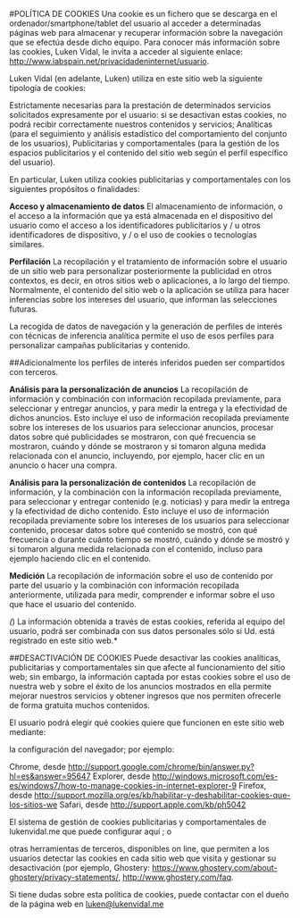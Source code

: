#POLÍTICA DE COOKIES
Una cookie es un fichero que se descarga en el ordenador/smartphone/tablet del usuario al acceder a determinadas páginas web para almacenar y recuperar información sobre la navegación que se efectúa desde dicho equipo. Para conocer más información sobre las cookies, Luken Vidal,  le invita a acceder al siguiente enlace: http://www.iabspain.net/privacidadeninternet/usuario.

Luken Vidal (en adelante, Luken) utiliza en este sitio web la siguiente tipología de cookies:

Estrictamente necesarias para la prestación de determinados servicios solicitados expresamente por el usuario: si se desactivan estas cookies, no podrá recibir correctamente nuestros contenidos y servicios;
Analíticas (para el seguimiento y análisis estadístico del comportamiento del conjunto de los usuarios),
Publicitarias y comportamentales (para la gestión de los espacios publicitarios y el contenido del sitio web según el perfil específico del usuario).

En particular, Luken utiliza cookies publicitarias y comportamentales con los siguientes propósitos o finalidades:

**Acceso y almacenamiento de datos**
El almacenamiento de información, o el acceso a la información que ya está almacenada en el dispositivo del usuario como el acceso a los identificadores publicitarios y / u otros identificadores de dispositivo, y / o el uso de cookies o tecnologías similares.

**Perfilación**
La recopilación y el tratamiento de información sobre el usuario de un sitio web para personalizar posteriormente la publicidad en otros contextos, es decir, en otros sitios web o aplicaciones, a lo largo del tiempo. Normalmente, el contenido del sitio web o la aplicación se utiliza para hacer inferencias sobre los intereses del usuario, que informan las selecciones futuras.

La recogida de datos de navegación y la generación de perfiles de interés con técnicas de inferencia analítica permite el uso de esos perfiles para personalizar campañas publicitarias y contenido.

##Adicionalmente los perfiles de interés inferidos pueden ser compartidos con terceros.

**Análisis para la personalización de anuncios**
La recopilación de información y combinación con información recopilada previamente, para seleccionar y entregar anuncios, y para medir la entrega y la efectividad de dichos anuncios. Esto incluye el uso de información recopilada previamente sobre los intereses de los usuarios para seleccionar anuncios, procesar datos sobre qué publicidades se mostraron, con qué frecuencia se mostraron, cuándo y dónde se mostraron y si tomaron alguna medida relacionada con el anuncio, incluyendo, por ejemplo, hacer clic en un anuncio o hacer una compra.

**Análisis para la personalización de contenidos**
La recopilación de información, y la combinación con la información recopilada previamente, para seleccionar y entregar contenido (e.g. noticias) y para medir la entrega y la efectividad de dicho contenido. Esto incluye el uso de información recopilada previamente sobre los intereses de los usuarios para seleccionar contenido, procesar datos sobre qué contenido se mostró, con qué frecuencia o durante cuánto tiempo se mostró, cuándo y dónde se mostró y si tomaron alguna medida relacionada con el contenido, incluso para ejemplo haciendo clic en el contenido.

**Medición**
La recopilación de información sobre el uso de contenido por parte del usuario y la combinación con información recopilada anteriormente, utilizada para medir, comprender e informar sobre el uso que hace el usuario del contenido.

*(*) La información obtenida a través de estas cookies, referida al equipo del usuario, podrá ser combinada con sus datos personales sólo si Ud. está registrado en este sitio web.*

##DESACTIVACIÓN DE COOKIES
Puede desactivar las cookies analíticas, publicitarias y comportamentales sin que afecte al funcionamiento del sitio web; sin embargo, la información captada por estas cookies sobre el uso de nuestra web y sobre el éxito de los anuncios mostrados en ella permite mejorar nuestros servicios y obtener ingresos que nos permiten ofrecerle de forma gratuita muchos contenidos.

El usuario podrá elegir qué cookies quiere que funcionen en este sitio web mediante:

la configuración del navegador; por ejemplo:

Chrome, desde http://support.google.com/chrome/bin/answer.py?hl=es&answer=95647
Explorer, desde http://windows.microsoft.com/es-es/windows7/how-to-manage-cookies-in-internet-explorer-9
Firefox, desde http://support.mozilla.org/es/kb/habilitar-y-deshabilitar-cookies-que-los-sitios-we
Safari, desde http://support.apple.com/kb/ph5042


El sistema de gestión de cookies publicitarias y comportamentales de lukenvidal.me que puede configurar aquí ; o


otras herramientas de terceros, disponibles on line, que permiten a los usuarios detectar las cookies en cada sitio web que visita y gestionar su desactivación (por ejemplo, Ghostery: https://www.ghostery.com/about-ghostery/privacy-statements/, http://www.ghostery.com/faq.


Si tiene dudas sobre esta política de cookies, puede contactar con el dueño de la página web en luken@lukenvidal.me
